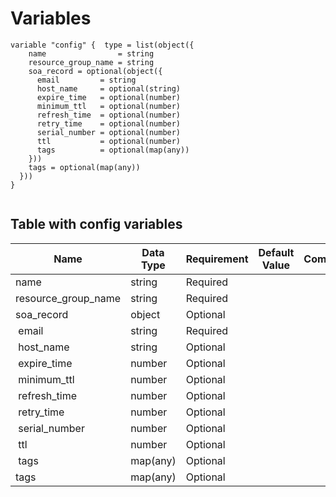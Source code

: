 # Variables

```
variable "config" {  type = list(object({
    name                = string
    resource_group_name = string
    soa_record = optional(object({
      email         = string
      host_name     = optional(string)
      expire_time   = optional(number)
      minimum_ttl   = optional(number)
      refresh_time  = optional(number)
      retry_time    = optional(number)
      serial_number = optional(number)
      ttl           = optional(number)
      tags          = optional(map(any))
    }))
    tags = optional(map(any))
  }))
}


```


## Table with config variables

| Name | Data Type | Requirement | Default Value | Comment |
| ------- | --------- | ----------- | ------------- | ------- |
|name | string | Required |  |  |
|resource_group_name | string | Required |  |  |
|soa_record | object | Optional |  |  |
|&nbsp;email | string | Required |  |  |
|&nbsp;host_name | string | Optional |  |  |
|&nbsp;expire_time | number | Optional |  |  |
|&nbsp;minimum_ttl | number | Optional |  |  |
|&nbsp;refresh_time | number | Optional |  |  |
|&nbsp;retry_time | number | Optional |  |  |
|&nbsp;serial_number | number | Optional |  |  |
|&nbsp;ttl | number | Optional |  |  |
|&nbsp;tags | map(any) | Optional |  |  |
|tags | map(any) | Optional |  |  |


